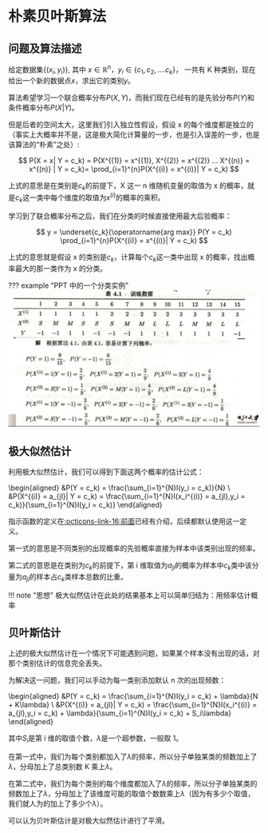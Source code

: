 # 朴素贝叶斯算法

## 问题及算法描述

给定数据集$\{(x_i,y_i)\}$, 其中 $x \in \mathbb{R}^n$，$y_i \in \{ c_1,c_2,....c_k\}$， 一共有 K 种类别，现在给出一个新的数据点$x$，求出它的类别$y$。

算法希望学习一个联合概率分布$P(X,Y)$，而我们现在已经有的是先验分布$P(Y)$和条件概率分布$P(X|Y)$。

但是后者的空间太大，这里我们引入独立性假设，假设 x 的每个维度都是独立的（事实上大概率并不是，这是极大简化计算量的一步，也是引入误差的一步，也是该算法的“朴素”之处）:

$$
    P(X = x| Y = c_k) = P(X^{(1)} = x^{(1)}, X^{(2)} = x^{(2)} ... X^{(n)} = x^{(n)} | Y = c_k)=  \prod_{i=1}^{n}P(X^{(i)} = x^{(i)}| Y = c_k)
$$

上式的意思是在类别是$c_k$的前提下，X 这一 n 维随机变量的取值为 x 的概率，就是$c_k$这一类中每个维度的取值为$x^{(i)}$的概率的乘积。

学习到了联合概率分布之后，我们在分类的时候直接使用最大后验概率：

$$
    y = \underset{c_k}{\operatorname{arg max}} P(Y = c_k) \prod_{i=1}^{n}P(X^{(i)} = x^{(i)}| Y = c_k)
$$

上式的意思就是假设 x 的类别是$c_k$，计算每个$c_k$这一类中出现 x 的概率，找出概率最大的那一类作为 x 的分类。

??? example "PPT 中的一个分类实例"
    ![](images/Naive_Bayesian/2023-11-21-16-12-56.png#pic)

## 极大似然估计

利用极大似然估计，我们可以得到下面这两个概率的估计公式：

\begin{aligned}
    &P(Y = c_k) = \frac{\sum_{i=1}^{N}I(y_i = c_k)}{N} \\
    &P(X^{(i)} = a_{jl}| Y = c_k) = \frac{\sum_{i=1}^{N}I(x_i^{(i)} = a_{jl},y_i = c_k)}{\sum_{i=1}^{N}I(y_i = c_k)}
\end{aligned}

指示函数的定义在[:octicons-link-16:前面](https://stormckey.github.io/Note/Data%20Modeling/KNN/#_1)已经有介绍，后续都默认使用这一定义。

第一式的意思是不同类别的出现概率的先验概率直接为样本中该类别出现的频率。

第二式的意思是在类别为$c_k$的前提下，第 i 维取值为$a_{jl}$的概率为样本中$c_k$类中该分量为$a_{jl}$的样本占$c_k$类样本总数的比重。

!!! note "思想"
    极大似然估计在此处的结果基本上可以简单归结为：用频率估计概率

## 贝叶斯估计

上述的极大似然估计在一个情况下可能遇到问题，如果某个样本没有出现的话，对那个类别估计的信息完全丢失。

为解决这一问题，我们可以手动为每一类别添加默认 n 次的出现频数：

\begin{aligned}
    &P(Y = c_k) = \frac{\sum_{i=1}^{N}I(y_i = c_k) + \lambda}{N + K\lambda} \\
    &P(X^{(i)} = a_{jl}| Y = c_k) = \frac{\sum_{i=1}^{N}I(x_i^{(i)} = a_{jl},y_i = c_k) + \lambda}{\sum_{i=1}^{N}I(y_i = c_k) + S_i\lambda}
\end{aligned}

其中$S_i$是第 i 维的取值个数，$\lambda$是一个超参数，一般取 1。

在第一式中，我们为每个类别都加入了$\lambda$的频率，所以分子单独某类的频数加上了$\lambda$，分母加上了总类别数 K 乘上$\lambda$。

在第二式中，我们为每个类别的每个维度都加入了$\lambda$的频率，所以分子单独某类的频数加上了$\lambda$，分母加上了该维度可能的取值个数数乘上$\lambda$（因为有多少个取值，我们就人为的加上了多少个$\lambda$）。

可以认为贝叶斯估计是对极大似然估计进行了平滑。

